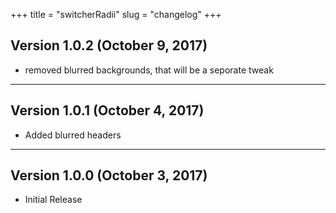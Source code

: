 +++
title = "switcherRadii"
slug = "changelog"
+++

## Version 1.0.2 (October 9, 2017)

- removed blurred backgrounds, that will be a seporate tweak

---

## Version 1.0.1 (October 4, 2017)

- Added blurred headers

---

## Version 1.0.0 (October 3, 2017)

- Initial Release
